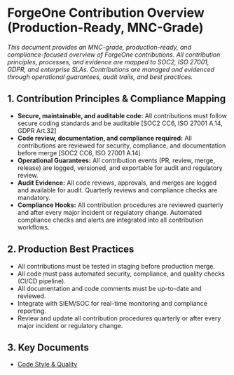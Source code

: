 # ForgeOne Contribution Overview (Production-Ready, MNC-Grade)

*This document provides an MNC-grade, production-ready, and compliance-focused overview of ForgeOne contributions. All contribution principles, processes, and evidence are mapped to SOC2, ISO 27001, GDPR, and enterprise SLAs. Contributions are managed and evidenced through operational guarantees, audit trails, and best practices.*

## 1. Contribution Principles & Compliance Mapping
- **Secure, maintainable, and auditable code:** All contributions must follow secure coding standards and be auditable [SOC2 CC6, ISO 27001 A.14, GDPR Art.32]
- **Code review, documentation, and compliance required:** All contributions are reviewed for security, compliance, and documentation before merge [SOC2 CC6, ISO 27001 A.14]
- **Operational Guarantees:** All contribution events (PR, review, merge, release) are logged, versioned, and exportable for audit and regulatory review.
- **Audit Evidence:** All code reviews, approvals, and merges are logged and available for audit. Quarterly reviews and compliance checks are mandatory.
- **Compliance Hooks:** All contribution procedures are reviewed quarterly and after every major incident or regulatory change. Automated compliance checks and alerts are integrated into all contribution workflows.

## 2. Production Best Practices
- All contributions must be tested in staging before production merge.
- All code must pass automated security, compliance, and quality checks (CI/CD pipeline).
- All documentation and code comments must be up-to-date and reviewed.
- Integrate with SIEM/SOC for real-time monitoring and compliance reporting.
- Review and update all contribution procedures quarterly or after every major incident or regulatory change.

## 3. Key Documents
- [Code Style & Quality](./code-style.md) 